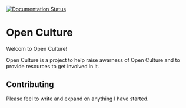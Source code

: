 [![Documentation Status](https://readthedocs.org/projects/openculture/badge/?version=latest)](https://openculture.readthedocs.io/?badge=latest)

# Open Culture

Welcom to Open Culture!

Open Culture is a project to help raise awarness of Open Culture and to provide resources to get involved in it.

## Contributing

Please feel to write and expand on anything I have started.
